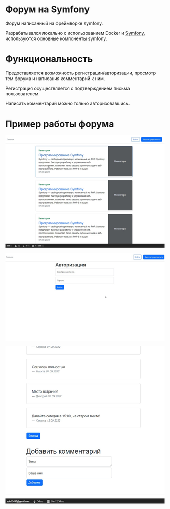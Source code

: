# Форум на Symfony

Форум написанный на фреймворке symfony.

Разрабатывался локально с использованием Docker и [Symfony](https://symfony.com/), используются основные компоненты symfony.

# Функциональность

Предоставляется возможность регистрации/авторизации, просмотр тем форума и написания комментарий к ним.

Регистрация осуществляется с подтверждением письма пользователем.

Написать комментарий можно только авторизовавшись.

# Пример работы форума

![Картинка 1](https://github.com/MotoLipo/ForumSymfony/raw/master/public/image_readme/image1.jpg)

![Картинка 2](https://github.com/MotoLipo/ForumSymfony/raw/master/public/image_readme/image2.jpg)

![Картинка 3](https://github.com/MotoLipo/ForumSymfony/raw/master/public/image_readme/image3.jpg)